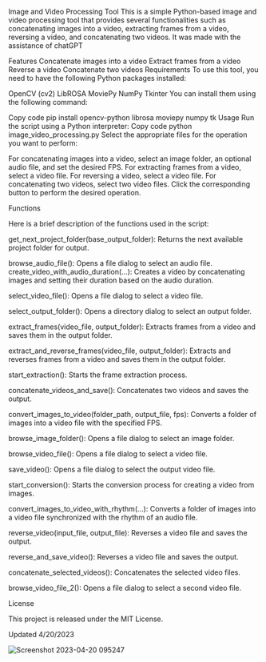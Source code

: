 Image and Video Processing Tool
This is a simple Python-based image and video processing tool that provides several functionalities such as concatenating images into a video, extracting frames from a video, reversing a video, and concatenating two videos. It was made with the assistance of chatGPT

Features
Concatenate images into a video
Extract frames from a video
Reverse a video
Concatenate two videos
Requirements
To use this tool, you need to have the following Python packages installed:

OpenCV (cv2)
LibROSA
MoviePy
NumPy
Tkinter
You can install them using the following command:

Copy code
pip install opencv-python librosa moviepy numpy tk
Usage
Run the script using a Python interpreter:
Copy code
python image_video_processing.py
Select the appropriate files for the operation you want to perform:

For concatenating images into a video, select an image folder, an optional audio file, and set the desired FPS.
For extracting frames from a video, select a video file.
For reversing a video, select a video file.
For concatenating two videos, select two video files.
Click the corresponding button to perform the desired operation.

Functions

Here is a brief description of the functions used in the script:

get_next_project_folder(base_output_folder): Returns the next available project folder for output.

browse_audio_file(): Opens a file dialog to select an audio file.
create_video_with_audio_duration(...): Creates a video by concatenating images and setting their duration based on the audio duration.

select_video_file(): Opens a file dialog to select a video file.

select_output_folder(): Opens a directory dialog to select an output folder.

extract_frames(video_file, output_folder): Extracts frames from a video and saves them in the output folder.

extract_and_reverse_frames(video_file, output_folder): Extracts and reverses frames from a video and saves them in the output folder.

start_extraction(): Starts the frame extraction process.

concatenate_videos_and_save(): Concatenates two videos and saves the output.

convert_images_to_video(folder_path, output_file, fps): Converts a folder of images into a video file with the specified FPS.

browse_image_folder(): Opens a file dialog to select an image folder.

browse_video_file(): Opens a file dialog to select a video file.

save_video(): Opens a file dialog to select the output video file.

start_conversion(): Starts the conversion process for creating a video from images.

convert_images_to_video_with_rhythm(...): Converts a folder of images into a video file synchronized with the rhythm of an audio file.

reverse_video(input_file, output_file): Reverses a video file and saves the output.

reverse_and_save_video(): Reverses a video file and saves the output.

concatenate_selected_videos(): Concatenates the selected video files.

browse_video_file_2(): Opens a file dialog to select a second video file.

License

This project is released under the MIT License.

Updated 4/20/2023



![Screenshot 2023-04-20 095247](https://user-images.githubusercontent.com/111990299/233403086-db32983d-9b00-415e-b6a2-b15d8232b4c6.png)

